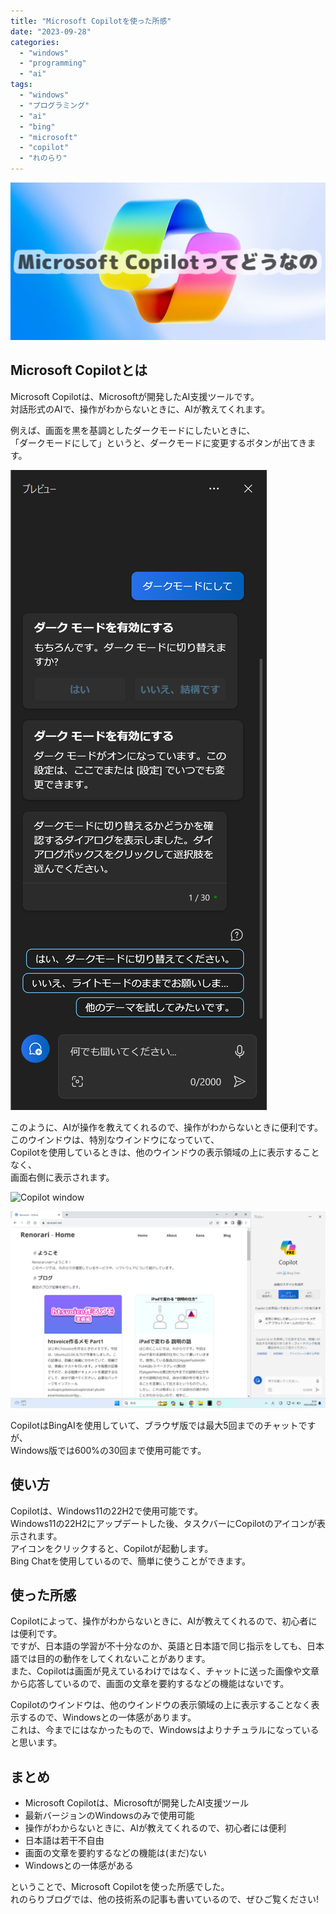 ```yaml
---
title: "Microsoft Copilotを使った所感"
date: "2023-09-28"
categories:
  - "windows"
  - "programming"
  - "ai"
tags:
  - "windows"
  - "プログラミング"
  - "ai"
  - "bing"
  - "microsoft"
  - "copilot"
  - "れのらり"
---
```


![ogp](images/ogp.png)

## Microsoft Copilotとは

Microsoft Copilotは、Microsoftが開発したAI支援ツールです。  
対話形式のAIで、操作がわからないときに、AIが教えてくれます。

例えば、画面を黒を基調としたダークモードにしたいときに、  
「ダークモードにして」というと、ダークモードに変更するボタンが出てきます。

![Change to dark-mode](images/darkmode.png)

このように、AIが操作を教えてくれるので、操作がわからないときに便利です。  
このウインドウは、特別なウインドウになっていて、  
Copilotを使用しているときは、他のウインドウの表示領域の上に表示することなく、  
画面右側に表示されます。

![Copilot window](images/window.png)

![Copilot window](images/window2.png)

CopilotはBingAIを使用していて、ブラウザ版では最大5回までのチャットですが、  
Windows版では600%の30回まで使用可能です。

## 使い方

Copilotは、Windows11の22H2で使用可能です。  
Windows11の22H2にアップデートした後、タスクバーにCopilotのアイコンが表示されます。  
アイコンをクリックすると、Copilotが起動します。  
Bing Chatを使用しているので、簡単に使うことができます。

## 使った所感

Copilotによって、操作がわからないときに、AIが教えてくれるので、初心者には便利です。  
ですが、日本語の学習が不十分なのか、英語と日本語で同じ指示をしても、日本語では目的の動作をしてくれないことがあります。  
また、Copilotは画面が見えているわけではなく、チャットに送った画像や文章から応答しているので、画面の文章を要約するなどの機能はないです。

Copilotのウインドウは、他のウインドウの表示領域の上に表示することなく表示するので、Windowsとの一体感があります。  
これは、今までにはなかったもので、Windowsはよりナチュラルになっていると思います。  

## まとめ

- Microsoft Copilotは、Microsoftが開発したAI支援ツール
- 最新バージョンのWindowsのみで使用可能
- 操作がわからないときに、AIが教えてくれるので、初心者には便利
- 日本語は若干不自由
- 画面の文章を要約するなどの機能は(まだ)ない
- Windowsとの一体感がある

ということで、Microsoft Copilotを使った所感でした。  
れのらりブログでは、他の技術系の記事も書いているので、ぜひご覧ください!
